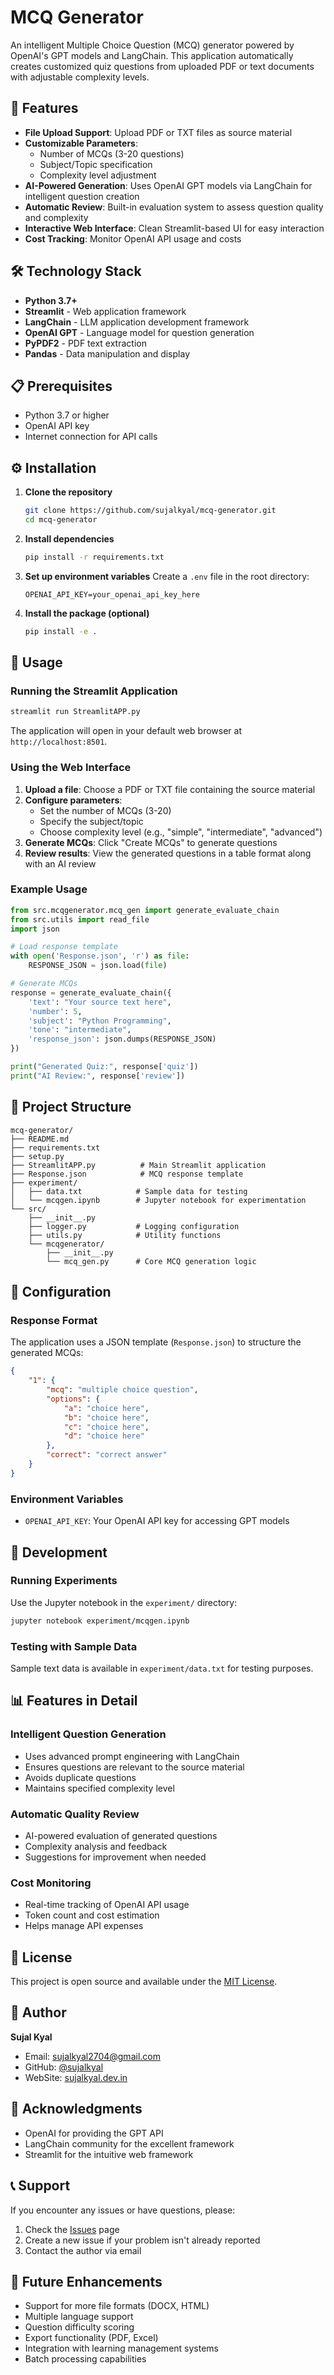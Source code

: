 # MCQ Generator

An intelligent Multiple Choice Question (MCQ) generator powered by OpenAI's GPT models and LangChain. This application automatically creates customized quiz questions from uploaded PDF or text documents with adjustable complexity levels.

## 🚀 Features

- **File Upload Support**: Upload PDF or TXT files as source material
- **Customizable Parameters**: 
  - Number of MCQs (3-20 questions)
  - Subject/Topic specification
  - Complexity level adjustment
- **AI-Powered Generation**: Uses OpenAI GPT models via LangChain for intelligent question creation
- **Automatic Review**: Built-in evaluation system to assess question quality and complexity
- **Interactive Web Interface**: Clean Streamlit-based UI for easy interaction
- **Cost Tracking**: Monitor OpenAI API usage and costs

## 🛠️ Technology Stack

- **Python 3.7+**
- **Streamlit** - Web application framework
- **LangChain** - LLM application development framework
- **OpenAI GPT** - Language model for question generation
- **PyPDF2** - PDF text extraction
- **Pandas** - Data manipulation and display

## 📋 Prerequisites

- Python 3.7 or higher
- OpenAI API key
- Internet connection for API calls

## ⚙️ Installation

1. **Clone the repository**
   ```bash
   git clone https://github.com/sujalkyal/mcq-generator.git
   cd mcq-generator
   ```

2. **Install dependencies**
   ```bash
   pip install -r requirements.txt
   ```

3. **Set up environment variables**
   Create a `.env` file in the root directory:
   ```env
   OPENAI_API_KEY=your_openai_api_key_here
   ```

4. **Install the package (optional)**
   ```bash
   pip install -e .
   ```

## 🚀 Usage

### Running the Streamlit Application

```bash
streamlit run StreamlitAPP.py
```

The application will open in your default web browser at `http://localhost:8501`.

### Using the Web Interface

1. **Upload a file**: Choose a PDF or TXT file containing the source material
2. **Configure parameters**:
   - Set the number of MCQs (3-20)
   - Specify the subject/topic
   - Choose complexity level (e.g., "simple", "intermediate", "advanced")
3. **Generate MCQs**: Click "Create MCQs" to generate questions
4. **Review results**: View the generated questions in a table format along with an AI review

### Example Usage

```python
from src.mcqgenerator.mcq_gen import generate_evaluate_chain
from src.utils import read_file
import json

# Load response template
with open('Response.json', 'r') as file:
    RESPONSE_JSON = json.load(file)

# Generate MCQs
response = generate_evaluate_chain({
    'text': "Your source text here",
    'number': 5,
    'subject': "Python Programming",
    'tone': "intermediate",
    'response_json': json.dumps(RESPONSE_JSON)
})

print("Generated Quiz:", response['quiz'])
print("AI Review:", response['review'])
```

## 📁 Project Structure

```
mcq-generator/
├── README.md
├── requirements.txt
├── setup.py
├── StreamlitAPP.py          # Main Streamlit application
├── Response.json            # MCQ response template
├── experiment/
│   ├── data.txt            # Sample data for testing
│   └── mcqgen.ipynb        # Jupyter notebook for experimentation
└── src/
    ├── __init__.py
    ├── logger.py           # Logging configuration
    ├── utils.py            # Utility functions
    └── mcqgenerator/
        ├── __init__.py
        └── mcq_gen.py      # Core MCQ generation logic
```

## 🔧 Configuration

### Response Format

The application uses a JSON template (`Response.json`) to structure the generated MCQs:

```json
{
    "1": {
        "mcq": "multiple choice question",
        "options": {
            "a": "choice here",
            "b": "choice here",
            "c": "choice here",
            "d": "choice here"
        },
        "correct": "correct answer"
    }
}
```

### Environment Variables

- `OPENAI_API_KEY`: Your OpenAI API key for accessing GPT models

## 🧪 Development

### Running Experiments

Use the Jupyter notebook in the `experiment/` directory:

```bash
jupyter notebook experiment/mcqgen.ipynb
```

### Testing with Sample Data

Sample text data is available in `experiment/data.txt` for testing purposes.

## 📊 Features in Detail

### Intelligent Question Generation
- Uses advanced prompt engineering with LangChain
- Ensures questions are relevant to the source material
- Avoids duplicate questions
- Maintains specified complexity level

### Automatic Quality Review
- AI-powered evaluation of generated questions
- Complexity analysis and feedback
- Suggestions for improvement when needed

### Cost Monitoring
- Real-time tracking of OpenAI API usage
- Token count and cost estimation
- Helps manage API expenses

## 📝 License

This project is open source and available under the [MIT License](LICENSE).

## 👤 Author

**Sujal Kyal**
- Email: sujalkyal2704@gmail.com
- GitHub: [@sujalkyal](https://github.com/sujalkyal)
- WebSite: [sujalkyal.dev.in](https://sujaldev-ten.vercel.app/)

## 🙏 Acknowledgments

- OpenAI for providing the GPT API
- LangChain community for the excellent framework
- Streamlit for the intuitive web framework

## 📞 Support

If you encounter any issues or have questions, please:
1. Check the [Issues](https://github.com/sujalkyal/mcq-generator/issues) page
2. Create a new issue if your problem isn't already reported
3. Contact the author via email

## 🔮 Future Enhancements

- Support for more file formats (DOCX, HTML)
- Multiple language support
- Question difficulty scoring
- Export functionality (PDF, Excel)
- Integration with learning management systems
- Batch processing capabilities